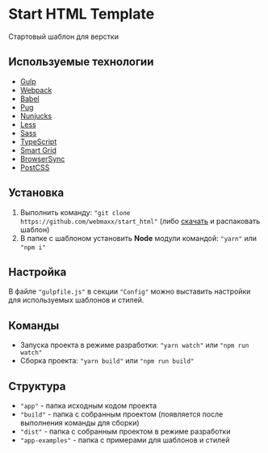 Start HTML Template
===================

Стартовый шаблон для верстки

## Используемые технологии

* [Gulp][gulp]
* [Webpack][webpack]
* [Babel][babel]
* [Pug][pug]
* [Nunjucks][nunjucks]
* [Less][less]
* [Sass][sass]
* [TypeScript][typescript]
* [Smart Grid][smart-grid]
* [BrowserSync][browser-sync]
* [PostCSS][postcss]

## Установка

1. Выполнить команду: `"git clone https://github.com/webmaxx/start_html"` (либо [скачать](https://github.com/webmaxx/start_html/archive/master.zip) и распаковать шаблон)
2. В папке с шаблоном установить **Node** модули командой: `"yarn"` или `"npm i"`

## Настройка

В файле `"gulpfile.js"` в секции `"Config"` можно выставить настройки для используемых шаблонов и стилей.

## Команды

- Запуска проекта в режиме разработки: `"yarn watch"` или `"npm run watch"`
- Сборка проекта: `"yarn build"` или `"npm run build"`

## Структура

- `"app"` - папка исходным кодом проекта
- `"build"` - папка с собранным проектом (появляется после выполнения команды для сборки)
- `"dist"` - папка с собранным проектом в режиме разработки
- `"app-examples"` - папка с примерами для шаблонов и стилей

[gulp]: http://gulpjs.com/
[webpack]: https://webpack.js.org/
[babel]: http://babeljs.io/
[pug]: https://pugjs.org/
[nunjucks]: http://mozilla.github.io/nunjucks/
[less]: http://lesscss.org/
[sass]: http://sass-lang.com/
[typescript]: http://www.typescriptlang.org/
[smart-grid]: https://github.com/dmitry-lavrik/smart-grid
[browser-sync]: https://www.browsersync.io/
[postcss]: https://postcss.org/
